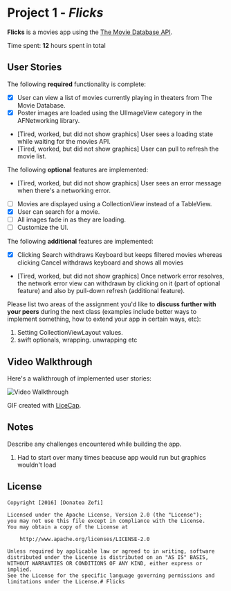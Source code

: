 # Project 1 - *Flicks*

**Flicks** is a movies app using the [The Movie Database API](http://docs.themoviedb.apiary.io/#).

Time spent: **12** hours spent in total

## User Stories

The following **required** functionality is complete:

- [x] User can view a list of movies currently playing in theaters from The Movie Database.
- [x] Poster images are loaded using the UIImageView category in the AFNetworking library.
- [Tired, worked, but did not show graphics] User sees a loading state while waiting for the movies API.
- [Tired, worked, but did not show graphics] User can pull to refresh the movie list.

The following **optional** features are implemented:

- [Tired, worked, but did not show graphics] User sees an error message when there's a networking error.
- [ ] Movies are displayed using a CollectionView instead of a TableView.
- [x] User can search for a movie.
- [ ] All images fade in as they are loading.
- [ ] Customize the UI.

The following **additional** features are implemented:

- [x] Clicking Search withdraws Keyboard but keeps filtered movies whereas clicking Cancel withdraws keyboard and shows all movies
- [Tired, worked, but did not show graphics] Once network error resolves, the network error view can withdrawn by clicking on it (part of optional feature) and also by pull-down refresh (additional feature). 

Please list two areas of the assignment you'd like to **discuss further with your peers** during the next class (examples include better ways to implement something, how to extend your app in certain ways, etc):

1. Setting CollectionViewLayout values.
2. swift optionals, wrapping. unwrapping etc

## Video Walkthrough 

Here's a walkthrough of implemented user stories:

![Video Walkthrough](MovieViewerWT.gif)

GIF created with [LiceCap](http://www.cockos.com/licecap/).

## Notes

Describe any challenges encountered while building the app.
1. Had to start over many times beacuse app would run but graphics wouldn't load

## License

    Copyright [2016] [Donatea Zefi]

    Licensed under the Apache License, Version 2.0 (the "License");
    you may not use this file except in compliance with the License.
    You may obtain a copy of the License at

        http://www.apache.org/licenses/LICENSE-2.0

    Unless required by applicable law or agreed to in writing, software
    distributed under the License is distributed on an "AS IS" BASIS,
    WITHOUT WARRANTIES OR CONDITIONS OF ANY KIND, either express or implied.
    See the License for the specific language governing permissions and
    limitations under the License.# Flicks

